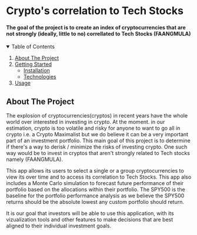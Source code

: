 # Crypto's correlation to Tech Stocks
#### The goal of the project is to create an index of cryptocurrencies that are not strongly (ideally, little to no) correllated to Tech Stocks (FAANGMULA)


<!-- TABLE OF CONTENTS -->
<details open="open">
  <summary>Table of Contents</summary>
  <ol>
    <li>
      <a href="#about">About The Project</a>
      <ul>
      </ul>
    </li>
    <li>
      <a href="#getting-started">Getting Started</a>
      <ul>
        <li><a href="#installation">Installation</a></li>
        <li><a href="#technology">Technologies</a></li>
      </ul>
    </li>
    <li><a href="#usage">Usage</a></li>
  </ol>
</details>

## About The Project
The explosion of cryptocurrencies(cryptos) in recent years have the whole world over interested in investing in crypto. At the moment. in our estimation, crypto is too volatile and risky for anyone to want to go all in crypto i.e. a Crypto Maximalist but we do believe it can be a very important part of an investment portfolio. This main goal of this project is to determine if there's a way to derisk / minimize the risks of investing crypto. One such way would be to invest in cryptos that aren't strongly related to Tech stocks namely (FAANGMULA).

This app allows its users to select a single or a group cryptocurrencies to view its over time and to access its correlation to Tech Stocks. This app also includes a Monte Carlo simulation to forecast future performance of their portfolio based on the allocations within their portfolio. The SPY500 is the baseline for the portfolio performance analysis as we believe the SPY500 returns should be the absolute lowest any custom portfolio should return. 

It is our goal that investors will be able to use this application, with its vizualization tools and other features to make decisions that are best aligned to their individual investment goals.
